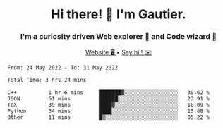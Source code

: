 <h1 align="center">Hi there! 👋 I'm Gautier.</h1>
<h3 align="center">I'm a curiosity driven Web explorer 🚀 and Code wizard 🧙</h3>

<p align="center">
  <a href="http://xisabla.pro">Website 🖥️ </a> •
  <a href="mailto:xisabla.dev@gmail.com">Say hi ! ✉️</a>
</p>

<!--START_SECTION:waka-->

```text
From: 24 May 2022 - To: 31 May 2022

Total Time: 3 hrs 24 mins

C++          1 hr 6 mins     ███████▓░░░░░░░░░░░░░░░░░   30.62 %
JSON         51 mins         ██████░░░░░░░░░░░░░░░░░░░   23.91 %
TeX          39 mins         ████▓░░░░░░░░░░░░░░░░░░░░   18.09 %
Python       34 mins         ████░░░░░░░░░░░░░░░░░░░░░   15.88 %
Other        11 mins         █▒░░░░░░░░░░░░░░░░░░░░░░░   05.22 %
```

<!--END_SECTION:waka-->
